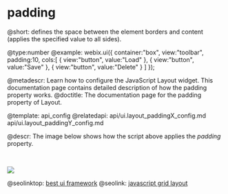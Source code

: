 padding
=============


@short: defines the space between the element borders and content (applies the specified value to all sides).
	

@type:number
@example:
webix.ui({
		container:"box",
		view:"toolbar",
        padding:10,
        cols:[
			{ view:"button", value:"Load" },
			{ view:"button", value:"Save" },
			{ view:"button", value:"Delete" }
		]
});


@metadescr: Learn how to configure the JavaScript Layout widget. This documentation page contains detailed description of how the padding property works.
@doctitle: The documentation page for the padding property of Layout.

@template:	api_config
@relatedapi:
	api/ui.layout_paddingX_config.md
    api/ui.layout_paddingY_config.md
	
@descr:
The image below shows how the script above applies the <i>padding</i> property.

<br>

<img src="api/padding_image.png"> </img>



@seolinktop: [best ui framework](https://webix.com)
@seolink: [javascript grid layout](https://webix.com/widget/layout/)
